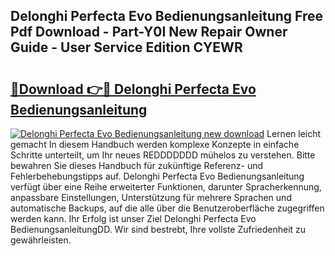 ## Delonghi Perfecta Evo Bedienungsanleitung Free Pdf Download - Part-Y0I New Repair Owner Guide - User Service Edition CYEWR

# <h2><a href="http://df3tkgh.blite.top/?on=Delonghi+Perfecta+Evo+Bedienungsanleitung">🔗Download 👉🔴 Delonghi Perfecta Evo Bedienungsanleitung</a></h2>

[![Delonghi Perfecta Evo Bedienungsanleitung new download](https://i.imgur.com/lujVjoI.png)](http://df3tkgh.blite.top/?on=Delonghi+Perfecta+Evo+Bedienungsanleitung)
Lernen leicht gemacht In diesem Handbuch werden komplexe Konzepte in einfache Schritte unterteilt, um Ihr neues REDDDDDDD mühelos zu verstehen. Bitte bewahren Sie dieses Handbuch für zukünftige Referenz- und Fehlerbehebungstipps auf. Delonghi Perfecta Evo Bedienungsanleitung verfügt über eine Reihe erweiterter Funktionen, darunter Spracherkennung, anpassbare Einstellungen, Unterstützung für mehrere Sprachen und automatische Backups, auf die alle über die Benutzeroberfläche zugegriffen werden kann. Ihr Erfolg ist unser Ziel Delonghi Perfecta Evo BedienungsanleitungDD. Wir sind bestrebt, Ihre vollste Zufriedenheit zu gewährleisten.
